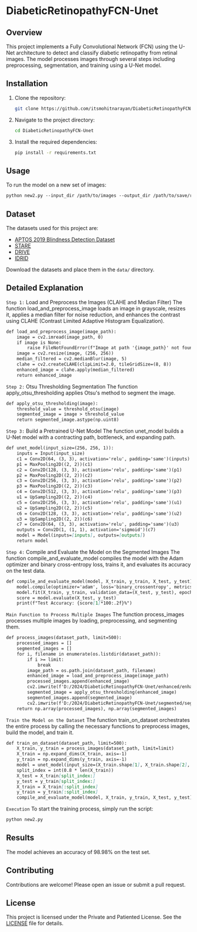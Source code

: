 # DiabeticRetinopathyFCN-Unet

## Overview
This project implements a Fully Convolutional Network (FCN) using the U-Net architecture to detect and classify diabetic retinopathy from retinal images. The model processes images through several steps including preprocessing, segmentation, and training using a U-Net model.

## Installation
1. Clone the repository:
    ```bash
    git clone https://github.com/itsmohitnarayan/DiabeticRetinopathyFCN-Unet.git
    ```
2. Navigate to the project directory:
    ```bash
    cd DiabeticRetinopathyFCN-Unet
    ```
3. Install the required dependencies:
    ```bash
    pip install -r requirements.txt
    ```

## Usage
To run the model on a new set of images:
```markdown
python new2.py --input_dir /path/to/images --output_dir /path/to/save/results
```

## Dataset
The datasets used for this project are:
- [APTOS 2019 Blindness Detection Dataset](https://www.kaggle.com/c/aptos2019-blindness-detection/data)
- [STARE](http://cecas.clemson.edu/~ahoover/stare/)
- [DRIVE](https://drive.grand-challenge.org/)
- [IDRID](https://idrid.grand-challenge.org/)

Download the datasets and place them in the `data/` directory.

## Detailed Explanation
`Step 1:` Load and Preprocess the Images (CLAHE and Median Filter)
The function load_and_preprocess_image loads an image in grayscale, resizes it, applies a median filter for noise reduction, and enhances the contrast using CLAHE (Contrast Limited Adaptive Histogram Equalization).
```markdown
def load_and_preprocess_image(image_path):
    image = cv2.imread(image_path, 0)
    if image is None:
        raise FileNotFoundError(f"Image at path '{image_path}' not found.")
    image = cv2.resize(image, (256, 256))
    median_filtered = cv2.medianBlur(image, 5)
    clahe = cv2.createCLAHE(clipLimit=2.0, tileGridSize=(8, 8))
    enhanced_image = clahe.apply(median_filtered)
    return enhanced_image
```

`Step 2:` Otsu Thresholding Segmentation
The function apply_otsu_thresholding applies Otsu's method to segment the image.
```markdown
def apply_otsu_thresholding(image):
    threshold_value = threshold_otsu(image)
    segmented_image = image > threshold_value
    return segmented_image.astype(np.uint8)
```

`Step 3:` Build a Pretrained U-Net Model
The function unet_model builds a U-Net model with a contracting path, bottleneck, and expanding path.
```markdown
def unet_model(input_size=(256, 256, 1)):
    inputs = Input(input_size)
    c1 = Conv2D(64, (3, 3), activation='relu', padding='same')(inputs)
    p1 = MaxPooling2D((2, 2))(c1)
    c2 = Conv2D(128, (3, 3), activation='relu', padding='same')(p1)
    p2 = MaxPooling2D((2, 2))(c2)
    c3 = Conv2D(256, (3, 3), activation='relu', padding='same')(p2)
    p3 = MaxPooling2D((2, 2))(c3)
    c4 = Conv2D(512, (3, 3), activation='relu', padding='same')(p3)
    u1 = UpSampling2D((2, 2))(c4)
    c5 = Conv2D(256, (3, 3), activation='relu', padding='same')(u1)
    u2 = UpSampling2D((2, 2))(c5)
    c6 = Conv2D(128, (3, 3), activation='relu', padding='same')(u2)
    u3 = UpSampling2D((2, 2))(c6)
    c7 = Conv2D(64, (3, 3), activation='relu', padding='same')(u3)
    outputs = Conv2D(1, (1, 1), activation='sigmoid')(c7)
    model = Model(inputs=[inputs], outputs=[outputs])
    return model
```

`Step 4:` Compile and Evaluate the Model on the Segmented Images
The function compile_and_evaluate_model compiles the model with the Adam optimizer and binary cross-entropy loss, trains it, and evaluates its accuracy on the test data.
```markdown
def compile_and_evaluate_model(model, X_train, y_train, X_test, y_test):
    model.compile(optimizer='adam', loss='binary_crossentropy', metrics=['accuracy'])
    model.fit(X_train, y_train, validation_data=(X_test, y_test), epochs=5)
    score = model.evaluate(X_test, y_test)
    print(f"Test Accuracy: {score[1]*100:.2f}%")
```

`Main Function to Process Multiple Images`
The function process_images processes multiple images by loading, preprocessing, and segmenting them.
```markdown
def process_images(dataset_path, limit=500):
    processed_images = []
    segmented_images = []
    for i, filename in enumerate(os.listdir(dataset_path)):
        if i >= limit:
            break
        image_path = os.path.join(dataset_path, filename)
        enhanced_image = load_and_preprocess_image(image_path)
        processed_images.append(enhanced_image)
        cv2.imwrite(f'D:/2024/DiabeticRetinopathyFCN-Unet/enhanced/enhanced_{i}.png', enhanced_image)
        segmented_image = apply_otsu_thresholding(enhanced_image)
        segmented_images.append(segmented_image)
        cv2.imwrite(f'D:/2024/DiabeticRetinopathyFCN-Unet/segmented/segmented_{i}.png', segmented_image)
    return np.array(processed_images), np.array(segmented_images)
```

`Train the Model on the Dataset`
The function train_on_dataset orchestrates the entire process by calling the necessary functions to preprocess images, build the model, and train it.
```markdown
def train_on_dataset(dataset_path, limit=500):
    X_train, y_train = process_images(dataset_path, limit=limit)
    X_train = np.expand_dims(X_train, axis=-1)
    y_train = np.expand_dims(y_train, axis=-1)
    model = unet_model(input_size=(X_train.shape[1], X_train.shape[2], 1))
    split_index = int(0.8 * len(X_train))
    X_test = X_train[split_index:]
    y_test = y_train[split_index:]
    X_train = X_train[:split_index]
    y_train = y_train[:split_index]
    compile_and_evaluate_model(model, X_train, y_train, X_test, y_test)
```

`Execution`
To start the training process, simply run the script:
```markdown
python new2.py
```

## Results
The model achieves an accuracy of 98.98% on the test set.


## Contributing
Contributions are welcome! Please open an issue or submit a pull request.

## License
This project is licensed under the Private and Patiented License. See the [LICENSE](LICENSE) file for details.

